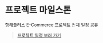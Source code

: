 # 프로젝트 마일스톤

항해플러스 E-Commerce 프로젝트 전체 일정 공유

> [프로젝트 일정 보러 가기](https://github.com/users/joona95/projects/1/views/1)